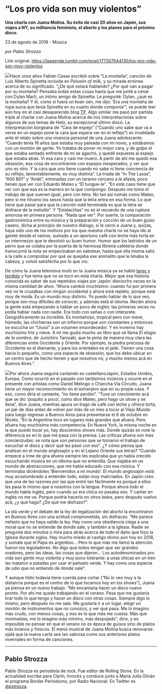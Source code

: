 # “Los pro vida son muy violentos”

**Una charla con Juana Molina. Su éxito de casi 20 años en Japón, sus viajes a NY, su militancia feminista, el aborto y los planes para el próximo disco.**

23 de agosto de 2018 - Música

_por Pablo Strozza_

Link original: https://laagenda.tumblr.com/post/177307644130/los-pro-vida-son-muy-violentos

![](https://64.media.tumblr.com/f7b29924f8d12d02e0ecd4c981841d8d/tumblr_inline_pdx512ZsY71t6q87u_500.jpg)Hace unos años Fabián Casas escribió sobre “La montaña”, canción de Luis Alberto Spinetta incluida en *Pelusón of milk*, y su mirada errónea acerca de su significado. “¿De qué estará hablando? ¿Por qué van a pagar por su montaña? Pensaba todas estas cosas hasta que me junté a cenar con Dylan Martí, un íntimo amigo de Spinetta. Le pregunté: Dylan, ¿qué es la montaña? Y él, como si fuera un koan zen, me dijo: ‘Era una montaña de ropa sucia que tenía Spinetta en su cuarto donde componía’”, se puede leer aún hoy en el casi desaparecido blog [TP](http://bonk.com.ar/tp/archive/1893/la-montana). Algo similar me pasó por partida triple al charlar con Juana Molina acerca de mis interpretaciones sobre algunos de sus temas de *Halo*, su excepcional último disco. La interpretación borgeana de “Cara de espejo” (“Cuando uno sabe que va a verse en un espejo pone la cara que espera ver en el reflejo”) es invalidada ante el relato sobre una vivencia personal de una Juana adolescente: “Cuando tenía 16 años que estaba muy peleada con mi novio, y estábamos con un montón de gente. Yo trataba de poner mi mejor cara, y de golpe el que estaba sentado enfrente de mí se agachó, y quedé expuesta al espejo que estaba atrás. Vi esa cara y casi me muero. A partir de ahí me quedó esa obsesión, esa cosa de encontrarme con espejos inesperados, y ver que uno es otro. Y la cara que uno tiene cuando no sabe ni tiene conciencia de su reflejo, lamentablemente, es muy distinta”. La triada de “In The Lassa”, “A00 B01” y “Andó”, entonadas con un tarareo cercano a la afasia, poco tienen que ver con Eduardo Mateo y “El tungue-le”. “En este caso tiene que ver con que esa es la manera en la que compongo. Después me tomo el trabajo de que suenen igual, pero con letra. No tan así nomás como Mateo, pero sí me hilvano los sesos hasta que la letra entra en esa forma. Lo que tiene que pasar para que la canción esté terminada es que la letra se disfrace de la melodía”. Y “Estalactitas” no es el recuerdo de una ruptura amorosa en primera persona. “Nada que ver”. Por suerte, la comparación gastronómica entre su música y la preparación y cocción de un buen guiso casero, dicha al principio de nuestro diálogo, sí le cerró a Juana y, quizás, haya sido uno de los motivos por los que nuestra charla no se haya ido al garete desde el vamos, sumado a un oportuno café con leche más torta en un intermezzo que le devolvió su buen humor. Humor que los ladridos de un perro que se colaba por la puerta de la hermosa librería cafetería donde transcurrió la nota se empecinaban en sabotear, hasta que ella misma salió a la calle a comprobar por qué se quejaba ese animalito que le limaba la cabeza, y volvió satisfecha por lo que vio. 

De cómo la Juana televisiva mutó en la Juana música ya se habló [largo y tendido](http://www.rollingstone.com.ar/584929-musica-porque-si-musica-juana) y fue tema que no se tocó en esta charla. Mejor que esa historia conocida es saber de sus repetidos viajes por Japón: dieciocho veces en la misma cantidad de años. “Ahora cambió muchísimo: cuando fui por primera vez no te cruzabas con ningún occidental y ahora está repleto, porque está muy de moda. Es un mundo muy distinto. Yo puedo hablar de lo que veo, porque son muy difíciles de conocer, y además está el idioma. Recién ahora la gente está empezando a hablar un poco de inglés: las primeras veces no podía hablar nada con nadie. Era todo con señas o con intérprete. Geográficamente es increíble. Es montañoso, tropical pero con nieve, húmedo, las chicharras son un infierno porque son constantes y entonces se escucha un “Uiuiui” a un volumen ensordecedor. Y en invierno hay muchísimo frío y nieve. A mí me gusta mucho un libro que se llama *El elogio de la sombra*, de Junichiro Tanizaki, que te pinta de manera muy clara las diferencias entre Occidente y Oriente. Por ejemplo, la piedra preciosa de Occidente es el diamante, y para los orientales es el jade. Tienen una cosa hacia lo pequeño, como una especie de obsesión, que los debe ubicar en un centro que de hecho tienen y que nosotros no, y mucho menos acá en Buenos Aires.”. 

![](https://64.media.tumblr.com/f7b29924f8d12d02e0ecd4c981841d8d/tumblr_inline_pdx512ZsY71t6q87u_500.jpg)Por ahora Juana seguirá cantando en castellanoJapón, Estados Unidos, Europa. Como ocurrió en el pasado con tantísimos músicos y ocurre en el presente con artistas como Daniel Melingo o Chancha Vía Circuito, Juana tiene un mayor reconocimiento en el extranjero que en su propia casa. Y eso, como diría el cantante, “no tiene perdón”. “Tuve un crecimiento acá que se dio ‘poquito a poco’, como dice Mateo, pero hago un show y se llena”, dice Juana, mientras apura un trago de café con leche y ofrece torta, un par de días antes de volver por más de un mes a tocar al Viejo Mundo para luego regresar a Buenos Aires para presentarse el 6 de octubre en Niceto. “En la Argentina toco en lugares más grandes que afuera. Pero afuera hay muchísima más competencia. En Nueva York, la misma noche en la que puedo tocar yo, hay doscientos shows más. Donde quizás se note la diferencia es en lo que me pasa con la prensa. Las críticas afuera son más concienzudas: se nota que son personas que se tomaron el trabajo de escuchar el disco y decir qué les pasó con eso”. ¿Y cómo piensa que analizan en el mundo anglosajón y en el Lejano Oriente sus letras? “Cuando empecé a irme de gira afuera siempre les explicaba que yo había crecido escuchando música en un idioma que no entendía. Que viajaba en un mundo de abstracciones, que me había educado con esa música. Y terminaba diciéndoles ‘Bienvenidos a mi mundo’. El mundo anglosajón está muy acostumbrado a entender todo, están muy malcriados. En Japón creo que una de las razones por las que entré tan fácilmente es porque a ellos les pasa lo mismo que a nosotros con la lengua. Porque ahora todo el mundo habla inglés, pero cuando yo era chica no pasaba eso. Y cantar en inglés no me va. Porque podría hacerlo en otros lados, pero después vuelvo acá, ¿y qué hago? ¿De qué me disfrazo?”.

La ola verde y el debate de la ley de legalización del aborto la encontraron en Buenos Aires con una actitud comprometida, sin disfraces. “Me parece nefasto que no haya salido la ley. Hay como una obediencia ciega a una moral que no se entiende de donde sale, y también a la Iglesia. Nadie se pregunta dos minutos o mira para atrás acerca de todo el daño que hizo la Iglesia durante siglos. Hay mucho miedo al castigo divino aún hoy en 2018, y sumale que el Papa es argentino… Pero lo que más me llamó la atención fueron los legisladores. No digo que todos tengan que ser grandes oradores, pero las ideas, las cosas que dijeron… Los autodenominados pro vida son gente muy violenta y muy poco tolerante: a unas chicas en un tren las mataron a patadas por usar el pañuelo verde. Y hay como una especie de odio que no entiendo de donde sale”.

Y aunque *Halo* todavía tiene cuerda para cortar (“No lo veo muy a la distancia porque es el centro de lo que tocamos hoy en los shows”), Juana ya piensa en un nuevo trabajo. “Me encantaría hacer un disco nuevo pronto. Por ahí me quedo trabajando en el verano. Pasa que me gustaría tirar todo lo que tengo y hacer un disco con otras cosas. Siempre digo lo mismo, pero después no me sale. Me gustaría ir a un lugar, elegir un montón de instrumentos que no conozco, y ver qué pasa. Me lo imagino más crudo, con menos cosas, y eso es lo que más me cuesta. Más que minimalista, me lo imagino más mínimo, más despojado”, dice, y es imposible no pensar en que el verano no es época de guisos sino de platos más livianos y frescos. El menú musical de Juana Molina busca renovarse: ojalá que la nueva carta sea tan sabrosa como sus anteriores platos invernales en forma de canciones. 



---

 Pablo Strozza
--------------

 Pablo Strozza es periodista de rock. Fue editor de Rolling Stone. En la actualidad escribe para Clarín, Inrocks y conduce junto a María Julia Oliván el programa Border Periodismo, por Radio Nacional. En Twitter es [@pstrozza](https://twitter.com/pstrozza). 

